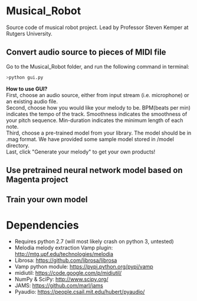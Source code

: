 # Musical_Robot
Source code of musical robot project. Lead by Professor Steven Kemper at Rutgers University.

## Convert audio source to pieces of MIDI file
Go to the Musical_Robot folder, and run the following command in terminal: <br />
```bash
>python gui.py
```
**How to use GUI?** <br />
First, choose an audio source, either from input stream (i.e. microphone) or an existing audio file. <br />
Second, choose how you would like your melody to be. BPM(beats per min) indicates the tempo of the track. Smoothness indicates the smoothness of your pitch sequence. Min-duration indicates the minimum length of each note.<br />
Third, choose a pre-trained model from your library. The model should be in .mag format. We have provided some sample model stored in /model directory.<br />
Last, click "Generate your melody" to get your own products!

## Use pretrained neural network model based on Magenta project

## Train your own model

# Dependencies
- Requires python 2.7 (will most likely crash on python 3, untested)<br />
- Melodia melody extraction Vamp plugin: http://mtg.upf.edu/technologies/melodia<br />
- Librosa: https://github.com/librosa/librosa<br />
- Vamp python module: https://pypi.python.org/pypi/vamp<br />
- midiutil: https://code.google.com/p/midiutil/<br />
- NumPy & SciPy: http://www.scipy.org/<br />
- JAMS: https://github.com/marl/jams<br />
- Pyaudio: https://people.csail.mit.edu/hubert/pyaudio/<br />
